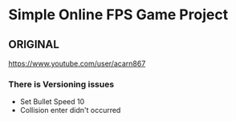 # Simple Online FPS Game Project

## ORIGINAL
https://www.youtube.com/user/acarn867

### There is Versioning issues
- Set Bullet Speed 10
- Collision enter didn't occurred
